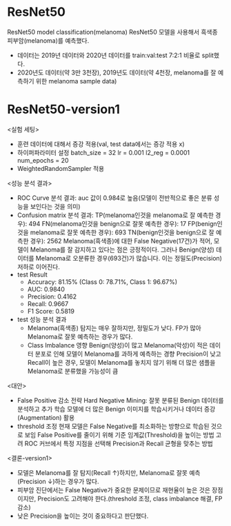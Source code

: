 # ResNet50
ResNet50 model classification(melanoma)
ResNet50 모델을 사용해서 흑색종 피부암(melanoma)를 예측했다.
- 데이터는 2019년 데이터와 2020년 데이터를 train:val:test 7:2:1 비율로 split했다.
- 2020년도 데이터(약 3만 3천장), 2019년도 데이터(약 4천장, melanoma를 잘 예측하기 위한 melanoma sample data)

# ResNet50-version1

<실험 세팅>
- 훈련 데이터에 대해서 증강 적용(val, test data에서는 증강 적용 x)
- 하이퍼파라미터 설정
  batch_size = 32
  lr = 0.001
  l2_reg = 0.0001
  num_epochs = 20
- WeightedRandomSampler 적용


<성능 분석 결과>
- ROC Curve 분석 결과: auc 값이 0.984로 높음(모델이 전반적으로 좋은 분류 성능을 보인다는 것을 의미)
- Confusion matrix 분석 결과:
  TP(melanoma인것을 melanoma로 잘 예측한 경우): 494
  FN(melanoma인것을 benign으로 잘못 예측한 경우): 17
  FP(benign인것을 melanoma로 잘못 예측한 경우): 693
  TN(benign인것을 benign으로 잘 예측한 경우): 2562
  Melanoma(흑색종)에 대한 False Negative(17건)가 적어, 모델이 Melanoma를 잘 감지하고 있다는 점은 긍정적이다.
  그러나 Benign(양성) 데이터를 Melanoma로 오분류한 경우(693건)가 많습니다. 이는 정밀도(Precision) 저하로 이어진다.
- test Result
  - Accuracy: 81.15% (Class 0: 78.71%, Class 1: 96.67%)
  - AUC: 0.9840
  - Precision: 0.4162
  - Recall: 0.9667
  - F1 Score: 0.5819
- test 성능 분석 결과
  - Melanoma(흑색종) 탐지는 매우 잘하지만, 정밀도가 낮다.
    FP가 많아 Melanoma로 잘못 예측하는 경우가 많다.
  - Class Imbalance 영향
    Benign(양성)이 많고 Melanoma(악성)이 적은 데이터 분포로 인해 모델이 Melanoma를 과하게 예측하는 경향
    Precision이 낮고 Recall이 높은 경우, 모델이 Melanoma를 놓치지 않기 위해 더 많은 샘플을 Melanoma로 분류했을 가능성이 큼


<대안>
- False Positive 감소 전략
  Hard Negative Mining: 잘못 분류된 Benign 데이터를 분석하고 추가 학습
  모델에 더 많은 Benign 이미지를 학습시키거나 데이터 증강(Augmentation) 활용
- threshold 조정
  현재 모델은 False Negative를 최소화하는 방향으로 학습된 것으로 보임
  False Positive를 줄이기 위해 기준 임계값(Threshold)을 높이는 방법 고려
  ROC 커브에서 특정 지점을 선택해 Precision과 Recall 균형을 맞추는 방법


<결론-version1>
- 모델은 Melanoma를 잘 탐지(Recall ↑)하지만, Melanoma로 잘못 예측(Precision ↓)하는 경우가 많다.
- 피부암 진단에서는 False Negative가 중요한 문제이므로 재현율이 높은 것은 장점이지만, Precision도 고려해야 한다.(threshold 조정, class imbalance 해결, FP 감소)
- 낮은 Precision을 높이는 것이 중요하다고 판단했다.
